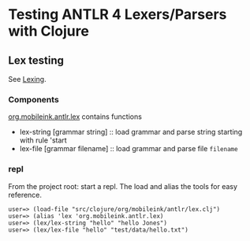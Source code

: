 # Testing ANTLR 4 Lexers/Parsers with Clojure

## Lex testing

See [Lexing](lexing.md).

### Components

[org.mobileink.antlr.lex](../src/clojure/org/mobileink/antlr/lex.clj) contains functions

* lex-string [grammar string] :: load grammar and parse string starting with rule 'start
* lex-file   [grammar filename] :: load grammar and parse file `filename`

### repl

From the project root: start a repl.  The load and alias the tools for
easy reference.

```
user=> (load-file "src/clojure/org/mobileink/antlr/lex.clj")
user=> (alias 'lex 'org.mobileink.antlr.lex)
user=> (lex/lex-string "hello" "hello Jones")
user=> (lex/lex-file "hello" "test/data/hello.txt")
```

